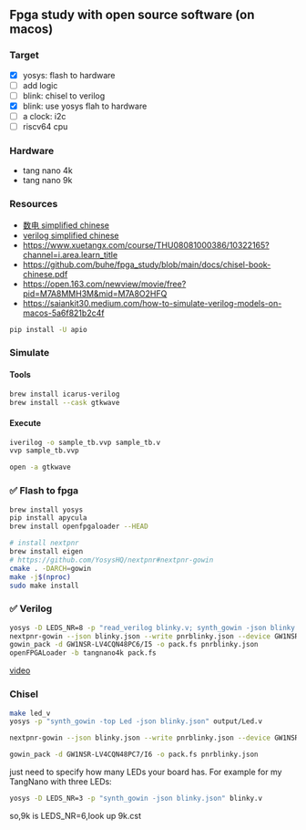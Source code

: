 ## Fpga study with open source software (on macos)

### Target

- [x] yosys: flash to hardware
- [ ] add logic
- [ ] blink: chisel to verilog
- [x] blink: use yosys flah to hardware
- [ ] a clock: i2c
- [ ] riscv64 cpu

### Hardware

- tang nano 4k
- tang nano 9k

### Resources

- [数电 simplified chinese ](https://www.bilibili.com/video/BV1aJ411R7Hd)
- [verilog simplified chinese ](https://www.bilibili.com/video/BV12y4y1v7V3)
- https://www.xuetangx.com/course/THU08081000386/10322165?channel=i.area.learn_title
- https://github.com/buhe/fpga_study/blob/main/docs/chisel-book-chinese.pdf
- https://open.163.com/newview/movie/free?pid=M7A8MMH3M&mid=M7A8O2HFQ
- https://saiankit30.medium.com/how-to-simulate-verilog-models-on-macos-5a6f821b2c4f

```bash
pip install -U apio
```

### Simulate
#### Tools
```bash
brew install icarus-verilog
brew install --cask gtkwave
```
#### Execute
```bash
iverilog -o sample_tb.vvp sample_tb.v
vvp sample_tb.vvp

open -a gtkwave
```

### ✅ Flash to fpga

```bash
brew install yosys
pip install apycula
brew install openfpgaloader --HEAD

# install nextpnr
brew install eigen
# https://github.com/YosysHQ/nextpnr#nextpnr-gowin
cmake . -DARCH=gowin
make -j$(nproc)
sudo make install
```

### ✅ Verilog
```bash
yosys -D LEDS_NR=8 -p "read_verilog blinky.v; synth_gowin -json blinky.json"
nextpnr-gowin --json blinky.json --write pnrblinky.json --device GW1NSR-LV4CQN48PC6/I5 --cst tangnano4k.cst
gowin_pack -d GW1NSR-LV4CQN48PC6/I5 -o pack.fs pnrblinky.json
openFPGALoader -b tangnano4k pack.fs
```
[video](https://youtube.com/shorts/uIiRk0R6xPE)

### Chisel
```bash
make led_v
yosys -p "synth_gowin -top Led -json blinky.json" output/Led.v

nextpnr-gowin --json blinky.json --write pnrblinky.json --device GW1NSR-LV4CQN48PC7/I6 --cst examples/tangnano4k.cst

gowin_pack -d GW1NSR-LV4CQN48PC7/I6 -o pack.fs pnrblinky.json

```

 just need to specify how many LEDs your board has. For example for my TangNano with three LEDs:

```bash
yosys -D LEDS_NR=3 -p "synth_gowin -json blinky.json" blinky.v
```

so,9k is LEDS_NR=6,look up 9k.cst


